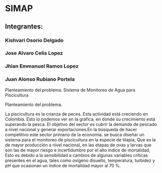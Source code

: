 # SIMAP
## Integrantes:
### Kishvari Osorio Delgado
### Jose Alvaro Celis Lopez
### Jhian Emmanuel Ramos Lopez
### Juan Alonso Rubiano Portela 
Planteamiento del problema. 
Sistema de Monitoreo de Agua para Piscicultura

Planteamiento del problema. 

La piscicultura es la crianza de peces.  Esta  actividad  está creciendo en Colombia. Esto  lo podemos ver   en la gráfica, en donde  su crecimiento  está superando la pesca. El objetivo  del sector es cubrir  la demanda  de   pescado  a nivel nacional y generar exportaciones.En la búsqueda  de hacer competitivo   este sector  primario de la economía. se busca  diseñar un sistema para el monitoreo de piscicultura en  la  especie  de  tilapia,  Que  es la de mayor producción  a  nivel nacional,  en las etapas    de ovas  y larvas que son las de   mayor riesgo e incertidumbre por el alto índice de mortalidad,   Esto  es debido a la sensibilidad a cambios de algunas variables críticas presentes en el agua, tales como oxígeno disuelto, temperatura, turbidez y pH que ocasionan un índice de mortalidad mayor al 70 %. 



